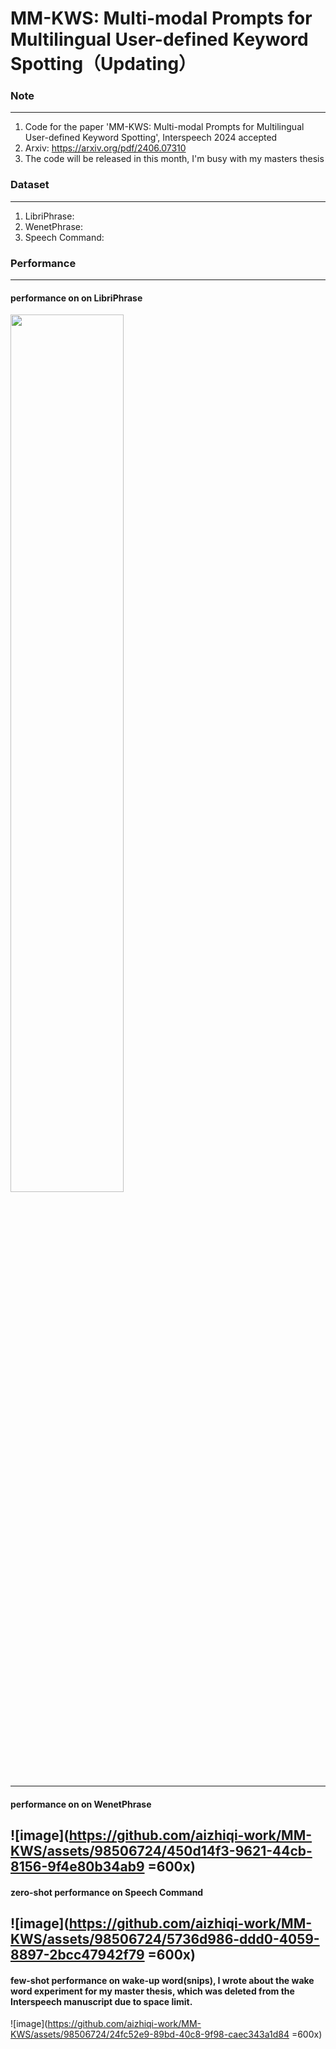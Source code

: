 # MM-KWS: Multi-modal Prompts for Multilingual User-defined Keyword Spotting（Updating）

### Note
---
1. Code for the paper 'MM-KWS: Multi-modal Prompts for Multilingual User-defined Keyword Spotting', Interspeech 2024 accepted
2. Arxiv: <a>https://arxiv.org/pdf/2406.07310</a>
4. The code will be released in this month, I'm busy with my masters thesis

### Dataset
---
1. LibriPhrase:
2. WenetPhrase:
3. Speech Command:

### Performance
---
#### performance on on LibriPhrase
   <img src=https://github.com/aizhiqi-work/MM-KWS/assets/98506724/a893c8b5-7104-4044-87ed-85d418e33f0b width=60% />

---
#### performance on on WenetPhrase
   
   ![image](https://github.com/aizhiqi-work/MM-KWS/assets/98506724/450d14f3-9621-44cb-8156-9f4e80b34ab9 =600x)
---
#### zero-shot performance on Speech Command
   
   ![image](https://github.com/aizhiqi-work/MM-KWS/assets/98506724/5736d986-ddd0-4059-8897-2bcc47942f79 =600x)
---
#### few-shot performance on wake-up word(snips), I wrote about the wake word experiment for my master thesis, which was deleted from the Interspeech manuscript due to space limit.
   
   ![image](https://github.com/aizhiqi-work/MM-KWS/assets/98506724/24fc52e9-89bd-40c8-9f98-caec343a1d84 =600x)




